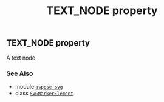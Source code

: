 ﻿---
title: TEXT_NODE property
second_title: Aspose.SVG for Python via .NET API References
description: 
type: docs
weight: 610
url: /python-net/aspose.svg/svgmarkerelement/text_node/
is_root: false
---

## TEXT_NODE property


A text node

### See Also
* module [`aspose.svg`](../../)
* class [`SVGMarkerElement`](/svg/python-net/aspose.svg/svgmarkerelement)
